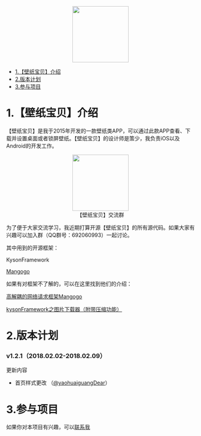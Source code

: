 
<div align=center><img width="150" height="150" src="https://is5-ssl.mzstatic.com/image/thumb/Purple128/v4/54/cd/29/54cd294b-eb80-d2fd-bb65-1ae42f24f685/AppIcon-1x_U007emarketing-85-220-5.png/230x0w.jpg"/></div>

* [1.【壁纸宝贝】介绍](#1)
* [2.版本计划](#2)
* [3.参与项目](#3)

<h1 id="1">1.【壁纸宝贝】介绍</h1>

【壁纸宝贝】是我于2015年开发的一款壁纸类APP，可以通过此款APP查看、下载并设置桌面或者锁屏壁纸。【壁纸宝贝】的设计师是策少，我负责iOS以及Android的开发工作。


<div align=center><img width="150" height="150" src="http://7xij1g.com1.z0.glb.clouddn.com/wallpaper_appstore_link_ios.png"/></div>
<div align=center>【壁纸宝贝】交流群</div>

为了便于大家交流学习，我近期打算开源【壁纸宝贝】的所有源代码。如果大家有兴趣可以加入群（QQ群号：692060993）一起讨论。

其中用到的开源框架：

KysonFramework

[Mangogo](https://github.com/kysonzhu/Mangogo.git)

如果有对框架不了解的，可以在这里找到他们的介绍：

[高解耦的网络请求框架Mangogo](http://kyson.cn/index.php/archives/28/)

[kysonFramework之图片下载器（附带压缩功能）](http://kyson.cn/index.php/archives/4/)

<h1 id="2">2.版本计划</h1>

 ### v1.2.1（2018.02.02-2018.02.09）

更新内容
 - 首页样式更改 （[@yaohuaiguangDear](https://github.com/yaohuaiguangDear)）


<h1 id="3">3.参与项目</h1>

如果你对本项目有兴趣，可以[联系我](http://kyson.cn/index.php/start-page.html)